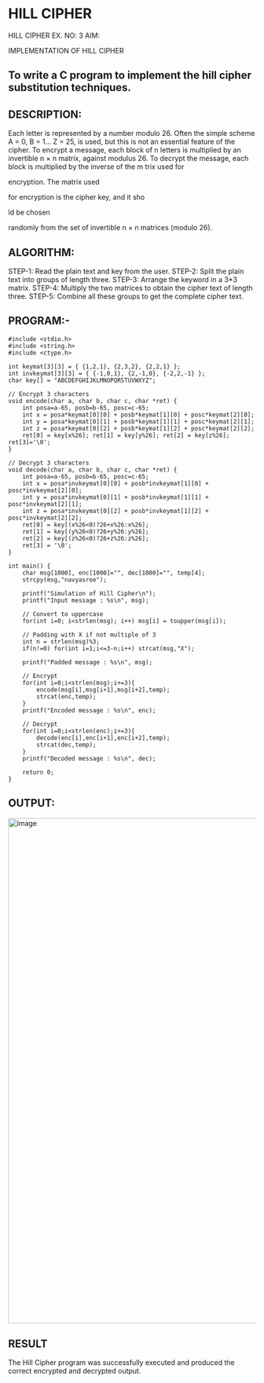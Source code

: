 # HILL CIPHER
HILL CIPHER
EX. NO: 3 AIM:
 

IMPLEMENTATION OF HILL CIPHER
 
## To write a C program to implement the hill cipher substitution techniques.

## DESCRIPTION:

Each letter is represented by a number modulo 26. Often the simple scheme A = 0, B
= 1... Z = 25, is used, but this is not an essential feature of the cipher. To encrypt a message, each block of n letters is  multiplied by an invertible n × n matrix, against modulus 26. To
decrypt the message, each block is multiplied by the inverse of the m trix used for
 
encryption. The matrix used
 
for encryption is the cipher key, and it sho
 
ld be chosen
 
randomly from the set of invertible n × n matrices (modulo 26).


## ALGORITHM:

STEP-1: Read the plain text and key from the user. STEP-2: Split the plain text into groups of length three. STEP-3: Arrange the keyword in a 3*3 matrix.
STEP-4: Multiply the two matrices to obtain the cipher text of length three.
STEP-5: Combine all these groups to get the complete cipher text.

## PROGRAM:-
```
#include <stdio.h>
#include <string.h>
#include <ctype.h>

int keymat[3][3] = { {1,2,1}, {2,3,2}, {2,2,1} };
int invkeymat[3][3] = { {-1,0,1}, {2,-1,0}, {-2,2,-1} };
char key[] = "ABCDEFGHIJKLMNOPQRSTUVWXYZ";

// Encrypt 3 characters
void encode(char a, char b, char c, char *ret) {
    int posa=a-65, posb=b-65, posc=c-65;
    int x = posa*keymat[0][0] + posb*keymat[1][0] + posc*keymat[2][0];
    int y = posa*keymat[0][1] + posb*keymat[1][1] + posc*keymat[2][1];
    int z = posa*keymat[0][2] + posb*keymat[1][2] + posc*keymat[2][2];
    ret[0] = key[x%26]; ret[1] = key[y%26]; ret[2] = key[z%26]; ret[3]='\0';
}

// Decrypt 3 characters
void decode(char a, char b, char c, char *ret) {
    int posa=a-65, posb=b-65, posc=c-65;
    int x = posa*invkeymat[0][0] + posb*invkeymat[1][0] + posc*invkeymat[2][0];
    int y = posa*invkeymat[0][1] + posb*invkeymat[1][1] + posc*invkeymat[2][1];
    int z = posa*invkeymat[0][2] + posb*invkeymat[1][2] + posc*invkeymat[2][2];
    ret[0] = key[(x%26<0)?26+x%26:x%26];
    ret[1] = key[(y%26<0)?26+y%26:y%26];
    ret[2] = key[(z%26<0)?26+z%26:z%26];
    ret[3] = '\0';
}

int main() {
    char msg[1000], enc[1000]="", dec[1000]="", temp[4];
    strcpy(msg,"navyasree");

    printf("Simulation of Hill Cipher\n");
    printf("Input message : %s\n", msg);

    // Convert to uppercase
    for(int i=0; i<strlen(msg); i++) msg[i] = toupper(msg[i]);

    // Padding with X if not multiple of 3
    int n = strlen(msg)%3;
    if(n!=0) for(int i=1;i<=3-n;i++) strcat(msg,"X");

    printf("Padded message : %s\n", msg);

    // Encrypt
    for(int i=0;i<strlen(msg);i+=3){
        encode(msg[i],msg[i+1],msg[i+2],temp);
        strcat(enc,temp);
    }
    printf("Encoded message : %s\n", enc);

    // Decrypt
    for(int i=0;i<strlen(enc);i+=3){
        decode(enc[i],enc[i+1],enc[i+2],temp);
        strcat(dec,temp);
    }
    printf("Decoded message : %s\n", dec);

    return 0;
}
```

## OUTPUT:

<img width="1837" height="1029" alt="image" src="https://github.com/user-attachments/assets/85c929f2-a939-44d5-a32c-1b1deb2d9e93" />




## RESULT

The Hill Cipher program was successfully executed and produced the correct encrypted and decrypted output.
